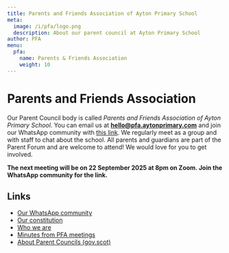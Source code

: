 ```yaml
---
title: Parents and Friends Association of Ayton Primary School
meta:
  image: /i/pfa/logo.png
  description: About our parent council at Ayton Primary School
author: PFA
menu:
  pfa:
    name: Parents & Friends Association
    weight: 10
---
```


# Parents and Friends Association

Our Parent Council body is called _Parents and Friends Association of Ayton Primary School_. You can email us at **<hello@pfa.aytonprimary.com>** and join our WhatsApp community with [this link](https://chat.whatsapp.com/IMIKw6mAWwPLwtnA9n79B4). We regularly meet as a group and with staff to chat about the school. All parents and guardians are part of the Parent Forum and are welcome to attend! We would love for you to get involved.

**The next meeting will be on 22 September 2025 at 8pm on Zoom. Join the WhatsApp community for the link.**

## Links

- [Our WhatsApp community](https://chat.whatsapp.com/IMIKw6mAWwPLwtnA9n79B4)
- [Our constitution](/pfa/constitution)
- [Who we are](/pfa/who-we-are)
- [Minutes from PFA meetings](/pfa/minutes)
- [About Parent Councils (gov.scot)](https://education.gov.scot/parentzone/getting-involved/parent-councils/about-parent-councils/)
